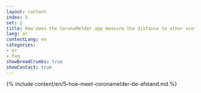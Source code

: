 ```yaml
---
layout: content
index: 5
set: 2
title: How does the CoronaMelder app measure the distance to other users of the app?
lang: ar
contentLang: en
categories:
- ar
- faq
showBreadCrumbs: true
showContact: true
---
```

{% include content/en/5-hoe-meet-coronamelder-de-afstand.md %}
